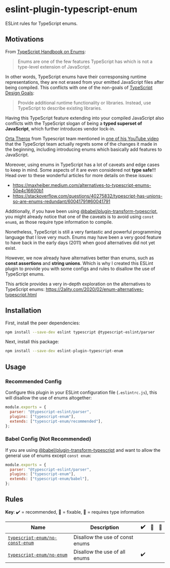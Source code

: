 # eslint-plugin-typescript-enum

ESLint rules for TypeScript enums.

## Motivations

From [TypeScript Handbook on Enums](https://www.typescriptlang.org/docs/handbook/enums.html):

> Enums are one of the few features TypeScript has which is not a type-level extension of JavaScript.

In other words, TypeScript enums have their corresponsing runtime representations, they are not erased from your emitted JavaScript files after being compiled. This conflicts with one of the non-goals of [TypeScript Design Goals](https://github.com/Microsoft/TypeScript/wiki/TypeScript-Design-Goals):

> Provide additional runtime functionality or libraries. Instead, use TypeScript to describe existing libraries.

Having this TypeScript feature extending into your compiled JavaScript also conflicts with the TypeScript slogan of being a **typed superset of JavaScript**, which further introduces vendor lock-in.

[Orta Therox](https://github.com/orta) from Typescript team mentioned in [one of his YouTube video](https://youtu.be/8qm49TyMUPI?t=1240) that the TypeScript team actually regrets some of the changes it made in the beginning, including introducing enums which basically add features to JavaScript.

Moreover, using enums in TypeScript has a lot of caveats and edge cases to keep in mind. Some aspects of it are even considered not **type safe**!!! Head over to these wonderful articles for more details on these issues:

- https://maxheiber.medium.com/alternatives-to-typescript-enums-50e4c16600b1
- https://stackoverflow.com/questions/40275832/typescript-has-unions-so-are-enums-redundant/60041791#60041791

Additionally, if you have been using [@babel/plugin-transform-typescript](https://babeljs.io/docs/en/babel-plugin-transform-typescript.html), you might already notice that one of the caveats is to avoid using `const enum`s, as those require type information to compile.

Nonetheless, TypeScript is still a very fantastic and powerful programming language that I love very much. Enums may have been a very good feature to have back in the early days (2011) when good alternatives did not yet exist.

However, we now already have alternatives better than enums, such as **const assertions** and **string unions**. Which is why I created this ESLint plugin to provide you with some configs and rules to disallow the use of TypeScript enums.

This article provides a very in-depth exploration on the alternatives to TypeScript enums: https://2ality.com/2020/02/enum-alternatives-typescript.html

## Installation

First, install the peer dependencies:

```sh
npm install --save-dev eslint typescript @typescript-eslint/parser
```

Next, install this package:

```sh
npm install --save-dev eslint-plugin-typescript-enum
```

## Usage

### Recommended Config

Configure this plugin in your ESLint configuration file (`.eslintrc.js`), this will disallow the use of enums altogether:

```js
module.exports = {
  parser: "@typescript-eslint/parser",
  plugins: ["typescript-enum"],
  extends: ["typescript-enum/recommended"],
};
```

### Babel Config (Not Recommended)

If you are using [@babel/plugin-transform-typescript](https://babeljs.io/docs/en/babel-plugin-transform-typescript.html) and want to allow the general use of enums except `const enum`:

```js
module.exports = {
  parser: "@typescript-eslint/parser",
  plugins: ["typescript-enum"],
  extends: ["typescript-enum/babel"],
};
```

## Rules

**Key**: :heavy_check_mark: = recommended, :wrench: = fixable, :thought_balloon: = requires type information

| Name                                                           | Description                     | :heavy_check_mark: | :wrench: | :thought_balloon: |
| -------------------------------------------------------------- | ------------------------------- | ------------------ | -------- | ----------------- |
| [`typescript-enum/no-const-enum`](docs/rules/no-const-enum.md) | Disallow the use of const enums |                    |          |                   |
| [`typescript-enum/no-enum`](docs/rules/no-enum.md)             | Disallow the use of all enums   | :heavy_check_mark: |          |                   |
